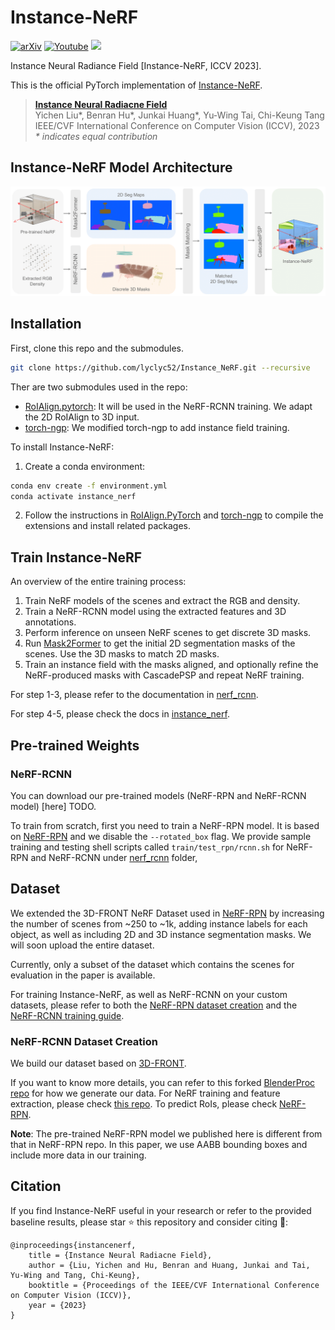 # Instance-NeRF
[![arXiv](https://img.shields.io/badge/arXiv-2304.04395-f9f107.svg)](https://arxiv.org/abs/2304.04395) [![Youtube](https://badges.aleen42.com/src/youtube.svg)](https://www.youtube.com/watch?v=wW9Bme73coI) [<img src="https://img.shields.io/badge/Cite-BibTex-orange">](#citation)

Instance Neural Radiance Field [Instance-NeRF, ICCV 2023].

This is the official PyTorch implementation of [Instance-NeRF](https://arxiv.org/abs/2304.04395).

> [**Instance Neural Radiacne Field**](https://arxiv.org/abs/2304.04395)           
> Yichen Liu*, Benran Hu*, Junkai Huang*, Yu-Wing Tai, Chi-Keung Tang           
> IEEE/CVF International Conference on Computer Vision (ICCV), 2023     
> *\* indicates equal contribution*


## Instance-NeRF Model Architecture
<img src="imgs/main.png" width="830"/>


## Installation

First, clone this repo and the submodules.
```bash
git clone https://github.com/lyclyc52/Instance_NeRF.git --recursive
```

Ther are two submodules used in the repo:
- [RoIAlign.pytorch](https://github.com/zymk9/RoIAlign.pytorch/tree/b0fa4dbe45a21b2573275965bdeee1f0a3a9b326): It will be used in the NeRF-RCNN training. We adapt the 2D RoIAlign to 3D input.
- [torch-ngp](https://github.com/zymk9/torch-ngp/tree/instance_nerf): We modified torch-ngp to add instance field training.


To install Instance-NeRF:

1. Create a conda environment:
```bash
conda env create -f environment.yml
conda activate instance_nerf
```

2. Follow the instructions in [RoIAlign.PyTorch](https://github.com/zymk9/RoIAlign.pytorch/tree/b0fa4dbe45a21b2573275965bdeee1f0a3a9b326) and [torch-ngp](https://github.com/zymk9/torch-ngp/tree/instance_nerf) to compile the extensions and install related packages.


## Train Instance-NeRF
An overview of the entire training process:
1. Train NeRF models of the scenes and extract the RGB and density.
2. Train a NeRF-RCNN model using the extracted features and 3D annotations.
3. Perform inference on unseen NeRF scenes to get discrete 3D masks.
4. Run [Mask2Former](https://github.com/facebookresearch/Mask2Former) to get the initial 2D segmentation masks of the scenes. Use the 3D masks to match 2D masks.
5. Train an instance field with the masks aligned, and optionally refine the NeRF-produced masks with CascadePSP and repeat NeRF training.

For step 1-3, please refer to the documentation in [nerf_rcnn](nerf_rcnn/README.md).

For step 4-5, please check the docs in [instance_nerf](https://github.com/zymk9/torch-ngp/tree/instance_nerf#instance-field-training).


## Pre-trained Weights

### NeRF-RCNN 

You can download our pre-trained models (NeRF-RPN and NeRF-RCNN model) [here] TODO. 

To train from scratch, first you need to train a NeRF-RPN model. It is based on [NeRF-RPN](https://github.com/lyclyc52/NeRF_RPN/tree/main/nerf_rpn) and we disable the `--rotated_box` flag. 
We provide sample training and testing shell scripts called `train/test_rpn/rcnn.sh` for NeRF-RPN and NeRF-RCNN under [nerf_rcnn](./nerf_rcnn) folder, 


## Dataset
We extended the 3D-FRONT NeRF Dataset used in [NeRF-RPN](https://github.com/lyclyc52/NeRF_RPN) by increasing the number of scenes from ~250 to ~1k, adding instance labels for each object, as well as including 2D and 3D instance segmentation masks. We will soon upload the entire dataset.

Currently, only a subset of the dataset which contains the scenes for evaluation in the paper is available.

For training Instance-NeRF, as well as NeRF-RCNN on your custom datasets, please refer to both the [NeRF-RPN dataset creation](https://github.com/lyclyc52/NeRF_RPN/blob/main/data/README.md#nerf-rpn-dataset) and the [NeRF-RCNN training guide](https://github.com/hjk0918/NeRF_RCNN/tree/public_version/nerf_rcnn#nerf-rcnn-training).


### NeRF-RCNN Dataset Creation

We build our dataset based on [3D-FRONT](https://tianchi.aliyun.com/specials/promotion/alibaba-3d-scene-dataset).

If you want to know more details, you can refer to this forked [BlenderProc repo](https://github.com/hjk0918/BlenderProc/tree/main/scripts) for how we generate our data. For NeRF training and feature extraction, please check [this repo](https://github.com/zymk9/instant-ngp/tree/master/scripts). To predict RoIs, please check [NeRF-RPN](https://github.com/lyclyc52/NeRF_RPN/tree/main).

**Note**: The pre-trained NeRF-RPN model we published here is different from that in NeRF-RPN repo. In this paper, we use AABB bounding boxes and include more data in our training. 


## Citation
If you find Instance-NeRF useful in your research or refer to the provided baseline results, please star :star: this repository and consider citing :pencil::
```
@inproceedings{instancenerf,
    title = {Instance Neural Radiacne Field},
    author = {Liu, Yichen and Hu, Benran and Huang, Junkai and Tai, Yu-Wing and Tang, Chi-Keung},
    booktitle = {Proceedings of the IEEE/CVF International Conference on Computer Vision (ICCV)},
    year = {2023}
}
```
